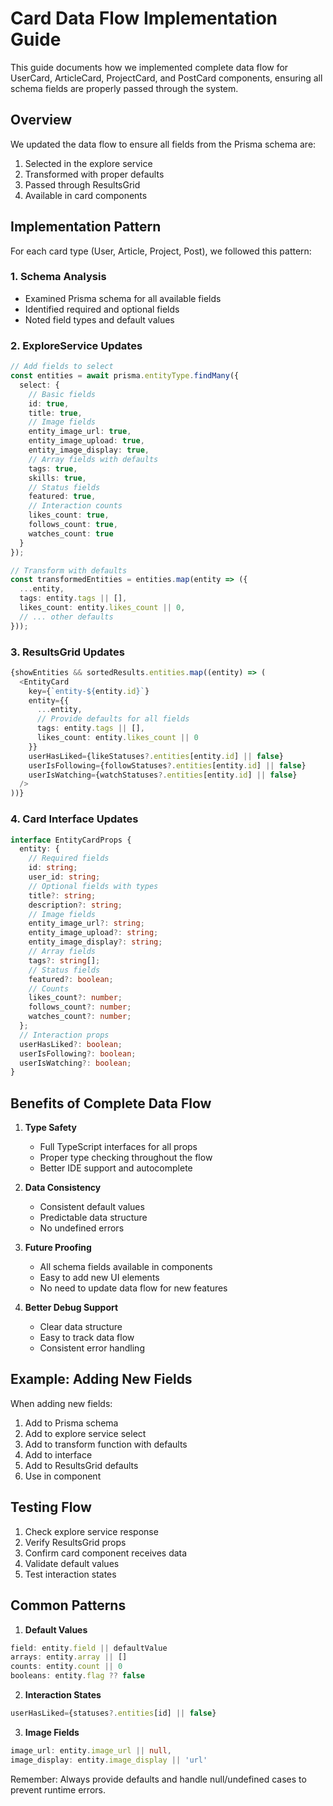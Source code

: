 # Card Data Flow Implementation Guide

This guide documents how we implemented complete data flow for UserCard, ArticleCard, ProjectCard, and PostCard components, ensuring all schema fields are properly passed through the system.

## Overview

We updated the data flow to ensure all fields from the Prisma schema are:
1. Selected in the explore service
2. Transformed with proper defaults
3. Passed through ResultsGrid
4. Available in card components

## Implementation Pattern

For each card type (User, Article, Project, Post), we followed this pattern:

### 1. Schema Analysis
- Examined Prisma schema for all available fields
- Identified required and optional fields
- Noted field types and default values

### 2. ExploreService Updates
```typescript
// Add fields to select
const entities = await prisma.entityType.findMany({
  select: {
    // Basic fields
    id: true,
    title: true,
    // Image fields
    entity_image_url: true,
    entity_image_upload: true,
    entity_image_display: true,
    // Array fields with defaults
    tags: true,
    skills: true,
    // Status fields
    featured: true,
    // Interaction counts
    likes_count: true,
    follows_count: true,
    watches_count: true
  }
});

// Transform with defaults
const transformedEntities = entities.map(entity => ({
  ...entity,
  tags: entity.tags || [],
  likes_count: entity.likes_count || 0,
  // ... other defaults
}));
```

### 3. ResultsGrid Updates
```typescript
{showEntities && sortedResults.entities.map((entity) => (
  <EntityCard
    key={`entity-${entity.id}`}
    entity={{
      ...entity,
      // Provide defaults for all fields
      tags: entity.tags || [],
      likes_count: entity.likes_count || 0
    }}
    userHasLiked={likeStatuses?.entities[entity.id] || false}
    userIsFollowing={followStatuses?.entities[entity.id] || false}
    userIsWatching={watchStatuses?.entities[entity.id] || false}
  />
))}
```

### 4. Card Interface Updates
```typescript
interface EntityCardProps {
  entity: {
    // Required fields
    id: string;
    user_id: string;
    // Optional fields with types
    title?: string;
    description?: string;
    // Image fields
    entity_image_url?: string;
    entity_image_upload?: string;
    entity_image_display?: string;
    // Array fields
    tags?: string[];
    // Status fields
    featured?: boolean;
    // Counts
    likes_count?: number;
    follows_count?: number;
    watches_count?: number;
  };
  // Interaction props
  userHasLiked?: boolean;
  userIsFollowing?: boolean;
  userIsWatching?: boolean;
}
```

## Benefits of Complete Data Flow

1. **Type Safety**
   - Full TypeScript interfaces for all props
   - Proper type checking throughout the flow
   - Better IDE support and autocomplete

2. **Data Consistency**
   - Consistent default values
   - Predictable data structure
   - No undefined errors

3. **Future Proofing**
   - All schema fields available in components
   - Easy to add new UI elements
   - No need to update data flow for new features

4. **Better Debug Support**
   - Clear data structure
   - Easy to track data flow
   - Consistent error handling

## Example: Adding New Fields

When adding new fields:

1. Add to Prisma schema
2. Add to explore service select
3. Add to transform function with defaults
4. Add to interface
5. Add to ResultsGrid defaults
6. Use in component

## Testing Flow

1. Check explore service response
2. Verify ResultsGrid props
3. Confirm card component receives data
4. Validate default values
5. Test interaction states

## Common Patterns

1. **Default Values**
```typescript
field: entity.field || defaultValue
arrays: entity.array || []
counts: entity.count || 0
booleans: entity.flag ?? false
```

2. **Interaction States**
```typescript
userHasLiked={statuses?.entities[id] || false}
```

3. **Image Fields**
```typescript
image_url: entity.image_url || null,
image_display: entity.image_display || 'url'
```

Remember: Always provide defaults and handle null/undefined cases to prevent runtime errors. 